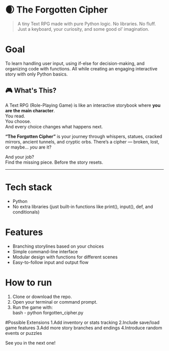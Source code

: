 # 🌒 The Forgotten Cipher

> A tiny Text RPG made with pure Python logic. No libraries. No fluff. Just a keyboard, your curiosity, and some good ol’ imagination.

# Goal  
To learn handling user input, using if-else for decision-making, and organizing code with functions. All while creating an engaging interactive story with only Python basics.

## 🎮 What's This?

A Text RPG (Role-Playing Game) is like an interactive storybook where **you are the main character**.  
You read.  
You choose.  
And every choice changes what happens next.

**“The Forgotten Cipher”** is your journey through whispers, statues, cracked mirrors, ancient tunnels, and cryptic orbs. There’s a cipher — broken, lost, or maybe... *you* are it?

And your job?  
Find the missing piece. Before the story resets.

---

# Tech stack  
- Python  
- No extra libraries (just built-in functions like print(), input(), def, and conditionals)


# Features  
- Branching storylines based on your choices  
- Simple command-line interface  
- Modular design with functions for different scenes  
- Easy-to-follow input and output flow

# How to run  
1. Clone or download the repo.  
2. Open your terminal or command prompt.  
3. Run the game with:  
bash -
python forgotten_cipher.py

#Possible Extensions
1.Add inventory or stats tracking
2.Include save/load game features
3.Add more story branches and endings
4.Introduce random events or puzzles

See you in the next one!
